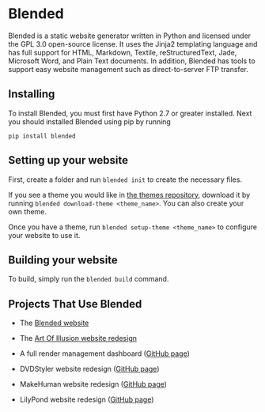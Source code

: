 # Blended
Blended is a static website generator written in Python and licensed under the GPL 3.0 open-source license. It uses the Jinja2 templating language and has full support for HTML, Markdown, Textile, reStructuredText, Jade, Microsoft Word, and Plain Text documents. In addition, Blended has tools to support easy website management such as direct-to-server FTP transfer.

## Installing

To install Blended, you must first have Python 2.7 or greater installed. Next you should installed Blended using pip by running

`pip install blended`

## Setting up your website

First, create a folder and run `blended init` to create the necessary files.

If you see a theme you would like in [the themes repository](https://github.com/BlendedSiteGenerator/BlendedThemes), download it by running `blended download-theme <theme_name>`. You can also create your own theme.

Once you have a theme, run `blended setup-theme <theme_name>` to configure your website to use it.

## Building your website

To build, simply run the `blended build` command.

## Projects That Use Blended

* The [Blended website](http://jmroper.com/blended)

* The [Art Of Illusion website redesign](https://github.com/ArtOfIllusion/AOI-website)

* A full render management dashboard ([GitHub page](https://github.com/johnroper100/RenderManagementDashboard))

* DVDStyler website redesign ([GitHub page](https://github.com/johnroper100/dvdstyler-web))

* MakeHuman website redesign ([GitHub page](https://github.com/johnroper100/makehuman-web))

* LilyPond website redesign ([GitHub page](https://github.com/johnroper100/LilyPond-Web-Redesign))
